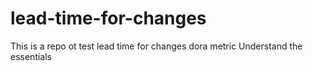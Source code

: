 # lead-time-for-changes
This is a repo ot test lead time for changes dora metric
Understand the essentials
